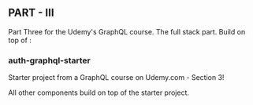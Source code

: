## PART - III

Part Three for the Udemy's GraphQL course. The full stack part. Build on top of :

### auth-graphql-starter
Starter project from a GraphQL course on Udemy.com - Section 3!

All other components build on top of the starter project.
